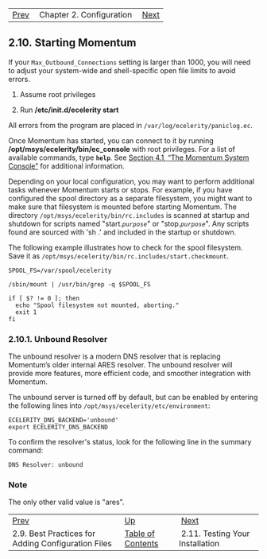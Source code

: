 |     |     |     |
| --- | --- | --- |
| [Prev](conf.adding.configuration.files)  | Chapter 2. Configuration |  [Next](conf.testing.installation.php) |

## 2.10. Starting Momentum

<a class="indexterm" name="idp1440144"></a>

If your `Max_Outbound_Connections` setting is larger than 1000, you will need to adjust your system-wide and shell-specific open file limits to avoid errors.

1.  Assume root privileges

2.  Run **/etc/init.d/ecelerity start**

All errors from the program are placed in `/var/log/ecelerity/paniclog.ec`.

Once Momentum has started, you can connect to it by running **/opt/msys/ecelerity/bin/ec_console** with root privileges. For a list of available commands, type **`help`**. See [Section 4.1, “The Momentum System Console”](operations.console "4.1. The Momentum System Console") for additional information.

Depending on your local configuration, you may want to perform additional tasks whenever Momentum starts or stops. For example, if you have configured the spool directory as a separate filesystem, you might want to make sure that filesystem is mounted before starting Momentum. The directory `/opt/msys/ecelerity/bin/rc.includes` is scanned at startup and shutdown for scripts named "start.*`purpose`*" or "stop.*`purpose`*". Any scripts found are sourced with 'sh .' and included in the startup or shutdown.

The following example illustrates how to check for the spool filesystem. Save it as `/opt/msys/ecelerity/bin/rc.includes/start.checkmount`.

```
SPOOL_FS=/var/spool/ecelerity

/sbin/mount | /usr/bin/grep -q $SPOOL_FS

if [ $? != 0 ]; then
  echo "Spool filesystem not mounted, aborting."
  exit 1
fi
```

### 2.10.1. Unbound Resolver

The unbound resolver is a modern DNS resolver that is replacing Momentum’s older internal ARES resolver. The unbound resolver will provide more features, more efficient code, and smoother integration with Momentum.

The unbound server is turned off by default, but can be enabled by entering the following lines into `/opt/msys/ecelerity/etc/environment`:

```
ECELERITY_DNS_BACKEND='unbound'
export ECELERITY_DNS_BACKEND
```

To confirm the resolver's status, look for the following line in the summary command:

`DNS Resolver: unbound`
### Note

The only other valid value is "ares".

|     |     |     |
| --- | --- | --- |
| [Prev](conf.adding.configuration.files)  | [Up](conf.php) |  [Next](conf.testing.installation.php) |
| 2.9. Best Practices for Adding Configuration Files  | [Table of Contents](index) |  2.11. Testing Your Installation |
